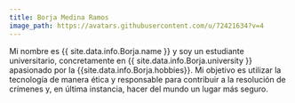 ```yaml
---
title: Borja Medina Ramos
image_path: https://avatars.githubusercontent.com/u/72421634?v=4
---
```


Mi nombre es {{ site.data.info.Borja.name }} y soy un estudiante universitario, concretamente en {{ site.data.info.Borja.university }} apasionado por la {{site.data.info.Borja.hobbies}}. Mi objetivo es utilizar la tecnología de manera ética y responsable para contribuir a la resolución de crímenes y, en última instancia, hacer del mundo un lugar más seguro.
